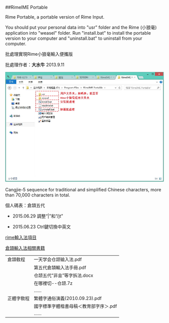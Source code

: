 ##RimeIME Portable

Rime Portable, a portable version of Rime Input.

You should put your personal data into "usr" folder and the Rime (小狼毫) application into "weasel" folder. Run "install.bat" to install the portable version to your computer and "uninstall.bat" to uninstall from your computer.

批處理實現Rime小狼毫輸入便攜版

批處理作者：**大水牛** 2013.9.11

![folder-structure](img/folder-structure.jpg)

Cangjie-5 sequence for traditional and simplified Chinese characters, more than 70,000 characters in total.

個人碼表：倉頡五代

- 2015.06.29  調整“|”和“/jt”

- 2015.06.23  Ctrl鍵切換中英文

[rime輸入法項目](https://github.com/rime/home/wiki)

[倉頡輸入法相關書籍](book/)

| | |
| :--- | :--- |
| 倉頡敎程 | 一天学会仓颉输入法.pdf |
| | 第五代倉頡輸入法手冊.pdf |
| | 仓颉五代“非韭”等字拆法.docx |
| | 在哪裡切--仓颉.7z |
| | …… |
| 正體字敎程 | 繁體字通俗演義(2010.09.23).pdf |
| | 國字標準字體楷書母稿＜教育部字序＞.pdf |
| | …… |
